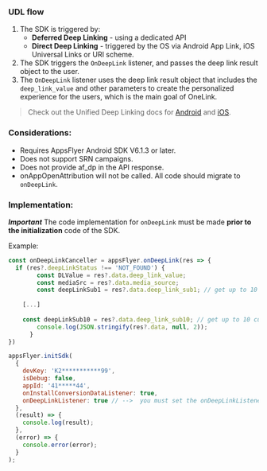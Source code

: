 ### UDL flow

1. The SDK is triggered by:
   - **Deferred Deep Linking** - using a dedicated API
   - **Direct Deep Linking** - triggered by the OS via Android App Link, iOS Universal Links or URI scheme.
2. The SDK triggers the `OnDeepLink` listener, and passes the deep link result object to the user.
3. The `OnDeepLink` listener uses the deep link result object that includes the `deep_link_value` and other parameters to create the personalized experience for the users, which is the main goal of OneLink.

> Check out the Unified Deep Linking docs for [Android](https://dev.appsflyer.com/docs/android-unified-deep-linking) and [iOS](https://dev.appsflyer.com/docs/ios-unified-deep-linking).

### Considerations:

* Requires AppsFlyer Android SDK V6.1.3 or later.
* Does not support SRN campaigns.
* Does not provide af_dp in the API response.
* onAppOpenAttribution will not be called. All code should migrate to `onDeepLink`.

### Implementation:

___Important___  The code implementation for `onDeepLink` must be made **prior to the initialization** code of the SDK.

Example:

```javascript
const onDeepLinkCanceller = appsFlyer.onDeepLink(res => {
  if (res?.deepLinkStatus !== 'NOT_FOUND') {
        const DLValue = res?.data.deep_link_value;
        const mediaSrc = res?.data.media_source;
        const deepLinkSub1 = res?.data.deep_link_sub1; // get up to 10 custom OneLink params
	
	[...]
	
	const deepLinkSub10 = res?.data.deep_link_sub10; // get up to 10 custom OneLink params
        console.log(JSON.stringify(res?.data, null, 2));
      }
})

appsFlyer.initSdk(
  {
    devKey: 'K2***********99',
    isDebug: false,
    appId: '41*****44',
    onInstallConversionDataListener: true,
    onDeepLinkListener: true // -->  you must set the onDeepLinkListener to true to get onDeepLink callbacks
  },
  (result) => {
    console.log(result);
  },
  (error) => {
    console.error(error);
  }
);
```

